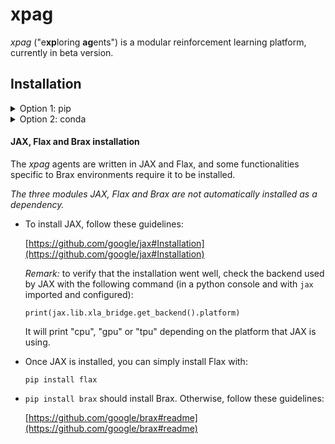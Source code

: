 # xpag
*xpag* ("e**xp**loring **ag**ents") is a modular reinforcement learning platform, currently in beta version.

## Installation

<details><summary>Option 1: pip</summary>
<p>

    pip install git+https://github.com/perrin-isir/xpag

</p>
</details>

<details><summary>Option 2: conda</summary>
<p>

    git clone https://github.com/perrin-isir/xpag.git
    cd xpag

Choose a conda environmnent name, for instance `xpagenv`.  
The following command creates the `xpagenv` environment with the requirements listed in [environment.yaml](environment.yaml):

    conda env create --name xpagenv --file environment.yaml

If you prefer to update an existing environment (`existing_env`):

    conda env update --name existing_env --file environment.yml

To activate the `xpagenv` environment:

    conda activate xpagenv

Finally, to install the *xpag* library in the activated virtual environment:

    pip install -e .

</p>
</details>

#### JAX, Flax and Brax installation

The *xpag* agents are written in JAX and Flax,
and some functionalities specific to Brax environments require it to be 
installed.

*The three modules JAX, Flax and Brax are not automatically installed as a dependency.*

- To install JAX, follow these guidelines:  

    [https://github.com/google/jax#Installation](https://github.com/google/jax#Installation)  

    *Remark:* to verify that the installation went well, check the backend used by JAX with the following command (in a python console and with `jax` imported and configured):
    ```
    print(jax.lib.xla_bridge.get_backend().platform)
    ```
    It will print "cpu", "gpu" or "tpu" depending on the platform that JAX is using.

- Once JAX is installed, you can simply install Flax with:
    ```
    pip install flax
    ```

- `pip install brax` should install Brax. Otherwise, follow these guidelines:

  [https://github.com/google/brax#readme](https://github.com/google/brax#readme) 

